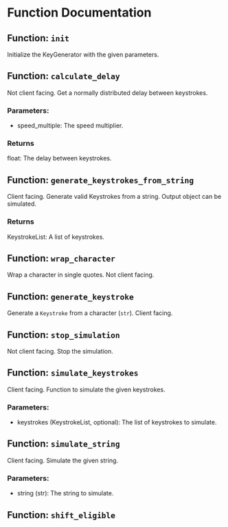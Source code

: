 # Function Documentation

## Function: `init`
Initialize the KeyGenerator with the given parameters.
## Function: `calculate_delay`
Not client facing.
Get a normally distributed delay between keystrokes.
### Parameters:
- speed_multiple: The speed multiplier.
### Returns
float: The delay between keystrokes.
## Function: `generate_keystrokes_from_string`
Client facing.
Generate valid Keystrokes from a string. Output object can be simulated.
### Returns
KeystrokeList: A list of keystrokes.
## Function: `wrap_character`
Wrap a character in single quotes. Not client facing.
## Function: `generate_keystroke`
Generate a `Keystroke` from a character (`str`). Client facing.
## Function: `stop_simulation`
Not client facing.
Stop the simulation.
## Function: `simulate_keystrokes`
Client facing.
Function to simulate the given keystrokes.
### Parameters:
- keystrokes (KeystrokeList, optional): The list of keystrokes to simulate.
## Function: `simulate_string`
Client facing.
Simulate the given string.
### Parameters:
- string (str): The string to simulate.
## Function: `shift_eligible`
